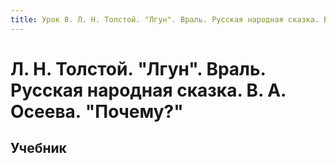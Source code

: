 ```yaml
---
title: Урок 8. Л. Н. Толстой. "Лгун". Враль. Русская народная сказка. В. А. Осеева. "Почему?"
---
```


# Л. Н. Толстой. "Лгун". Враль. Русская народная сказка. В. А. Осеева. "Почему?"

## Учебник